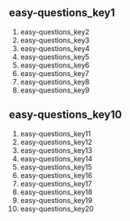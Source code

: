 ## easy-questions_key1
1. easy-questions_key2
2. easy-questions_key3
3. easy-questions_key4
4. easy-questions_key5
5. easy-questions_key6
6. easy-questions_key7
7. easy-questions_key8
8. easy-questions_key9
## easy-questions_key10
1. easy-questions_key11
2. easy-questions_key12
3. easy-questions_key13
4. easy-questions_key14
5. easy-questions_key15
6. easy-questions_key16
7. easy-questions_key17
8. easy-questions_key18
9. easy-questions_key19
10. easy-questions_key20

